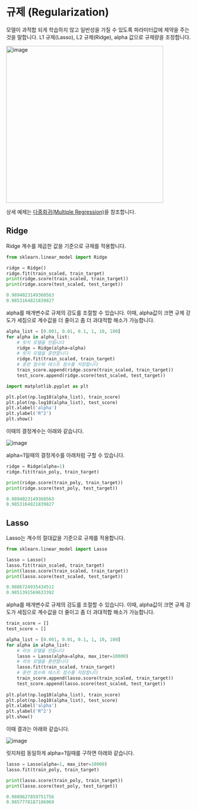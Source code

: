 # 규제 (Regularization)


모델이 과적합 되게 학습하지 않고 일반성을 가질 수 있도록 파라미터값에 제약을 주는것을 말합니다. L1 규제(Lasso), L2 규제(Ridge), alpha 값으로 규제량을 조정합니다. 

<img width="423" alt="image" src="https://user-images.githubusercontent.com/52392004/185773329-8b542165-3c41-42d9-ba0f-e437a2f9f811.png">

상세 예제는 [다중회귀(Multiple Regression)](https://github.com/kyopark2014/ML-Algorithms/blob/main/multiple-regression.md)을 참조합니다.

## Ridge

Ridge 계수를 제곱한 값을 기준으로 규제를 적용합니다. 

```python
from sklearn.linear_model import Ridge

ridge = Ridge()
ridge.fit(train_scaled, train_target)
print(ridge.score(train_scaled, train_target))
print(ridge.score(test_scaled, test_target))

0.9894023149360563
0.9853164821839827
```

alpha를 매개변수로 규제의 강도를 조절할 수 있습니다. 이때, alpha값이 크면 규제 강도가 세짐으로 계수값을 더 줄이고 좀 더 과대적합 해소가 가능합니다. 

```python
alpha_list = [0.001, 0.01, 0.1, 1, 10, 100]
for alpha in alpha_list:
    # 릿지 모델을 만듭니다
    ridge = Ridge(alpha=alpha)
    # 릿지 모델을 훈련합니다
    ridge.fit(train_scaled, train_target)
    # 훈련 점수와 테스트 점수를 저장합니다
    train_score.append(ridge.score(train_scaled, train_target))
    test_score.append(ridge.score(test_scaled, test_target))

import matplotlib.pyplot as plt

plt.plot(np.log10(alpha_list), train_score)
plt.plot(np.log10(alpha_list), test_score)
plt.xlabel('alpha')
plt.ylabel('R^2')
plt.show()
```

이때의 결정계수는 아래와 같습니다.

![image](https://user-images.githubusercontent.com/52392004/186549328-8373f016-8cf1-4099-9bca-8f11ed8359fc.png)

alpha=1일때의 결정게수를 아래처럼 구할 수 있습니다. 

```python
ridge = Ridge(alpha=1)
ridge.fit(train_poly, train_target)

print(ridge.score(train_poly, train_target))
print(ridge.score(test_poly, test_target))

0.9894023149360563
0.9853164821839827
```

## Lasso

Lasso는 계수의 절대값을 기준으로 규제를 적용합니다.

```python
from sklearn.linear_model import Lasso

lasso = Lasso()
lasso.fit(train_scaled, train_target)
print(lasso.score(train_scaled, train_target))
print(lasso.score(test_scaled, test_target))

0.9886724935434511
0.9851391569633392
```

alpha를 매개변수로 규제의 강도를 조절할 수 있습니다. 이때, alpha값이 크면 규제 강도가 세짐으로 계수값을 더 줄이고 좀 더 과대적합 해소가 가능합니다. 

```python
train_score = []
test_score = []

alpha_list = [0.001, 0.01, 0.1, 1, 10, 100]
for alpha in alpha_list:
    # 라쏘 모델을 만듭니다
    lasso = Lasso(alpha=alpha, max_iter=10000)
    # 라쏘 모델을 훈련합니다
    lasso.fit(train_scaled, train_target)
    # 훈련 점수와 테스트 점수를 저장합니다
    train_score.append(lasso.score(train_scaled, train_target))
    test_score.append(lasso.score(test_scaled, test_target))
    
plt.plot(np.log10(alpha_list), train_score)
plt.plot(np.log10(alpha_list), test_score)
plt.xlabel('alpha')
plt.ylabel('R^2')
plt.show()    
```

이때 결과는 아래와 같습니다.

![image](https://user-images.githubusercontent.com/52392004/186549504-d05a8c42-2bdd-45ea-b6b5-5367241d1e00.png)

릿지처럼 동일하게 alpha=1일때를 구하면 아래와 같습니다. 

```python
lasso = Lasso(alpha=1, max_iter=10000)
lasso.fit(train_poly, train_target)

print(lasso.score(train_poly, train_target))
print(lasso.score(test_poly, test_target))

0.9889627859751756
0.9857778187186969
```

